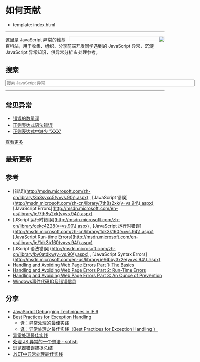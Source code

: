 # 如何贡献

- template: index.html

----

<div style="width:300px;float:right;border:1px solid #eee;">
  <img src="./images/exception.jpg" align="right" style="float:right;margin:0 0 -3px;" />
</div>

这里是 JavaScript 异常的维基百科站，用于收集、组织、分享前端开发同学遇到的
JavaScript 异常，沉淀 JavaScript 异常知识，供异常分析 & 处理参考。

## 搜索

<div class="search">
  <input type="text" class="search" placeholder="搜索 JavaScript 异常"
    value="" id="key" name="key" style="width:600px;" />
</div>

----

## 常见异常

* [错误的数量词](wiki/unexpected-quantifier.md)
* [正则表达式语法错误](wiki/regular-expression-syntax-error.md)
* [正则表达式中缺少 'XXX'](wiki/expected-xxx-in-regular-expression.md)

[查看更多](wiki/index.md)

## 最新更新

## 参考

* [错误](http://msdn.microsoft.com/zh-cn/library/3a3syxc5(v=vs.90\).aspx) ,
    [JavaScript 错误](http://msdn.microsoft.com/zh-cn/library/7th8s2xk(v=vs.94\).aspx)
    [JavaScript Errors](http://msdn.microsoft.com/en-us/library/ie/7th8s2xk(v=vs.94\).aspx)
* [JScript 运行时错误](http://msdn.microsoft.com/zh-cn/library/cekc4228(v=vs.90\).aspx) ,
    [JavaScript 运行时错误](http://msdn.microsoft.com/zh-cn/library/1dk3k160(v=vs.94\).aspx)
    [JavaScript Run-time Errors](http://msdn.microsoft.com/en-us/library/ie/1dk3k160(v=vs.94\).aspx)
* [JScript 语法错误](http://msdn.microsoft.com/zh-cn/library/by0atdkw(v=vs.90\).aspx) ,
    [JavaScript Syntax Errors](http://msdn.microsoft.com/en-us/library/ie/6bby3x2e(v=vs.94\).aspx)
* [Handling and Avoiding Web Page Errors Part 1: The Basics](http://msdn.microsoft.com/en-us/library/ms976140.aspx)
* [Handling and Avoiding Web Page Errors Part 2: Run-Time Errors](http://msdn.microsoft.com/en-us/library/ms976144.aspx)
* [Handling and Avoiding Web Page Errors Part 3: An Ounce of Prevention](http://msdn.microsoft.com/en-us/library/ms976146.aspx)
* [Windows事件代码ID及错误信息](wiki/windows-event-code-id-and-error-message.md)


## 分享

* [JavaScript Debugging Techniques in IE 6](http://sixrevisions.com/javascript/javascript-debugging-techniques-in-ie-6/)
* [Best Practices for Exception Handling](http://www.onjava.com/pub/a/onjava/2003/11/19/exceptions.html)
    * [译：异常处理的最佳实践](http://itindex.net/detail/37579-%E5%BC%82%E5%B8%B8%E5%A4%84%E7%90%86-%E6%9C%80%E4%BD%B3%E5%AE%9E%E8%B7%B5)
    * [译：异常处理之最佳实践（Best Practices for Exception Handling ）](http://blog.csdn.net/kesay/article/details/5393778)
* [异常处理最佳实践](http://www.juvenxu.com/2011/03/30/exception-handling-best-practices/)
* [处理 JS 异常的一个想法 - sofish](http://sofish.de/2144)
* [浏览器错误捕捉总结](https://gist.github.com/neekey/4371159)
* [.NET中异常处理最佳实践](http://developer.51cto.com/art/200611/34741.htm)
